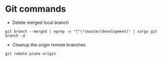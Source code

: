 # Git commands
* Delete merged local branch
```
git branch --merged | egrep -v "(^\*|master|development)" | xargs git branch -d
```
* Cleanup the origin remote branches
```
git remote prune origin
```

